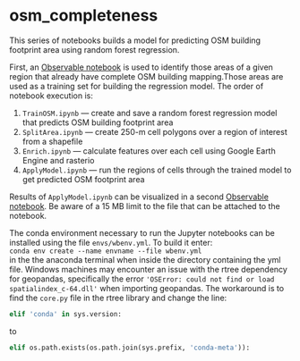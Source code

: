 # osm_completeness
This series of notebooks builds a model for predicting OSM building footprint area using random forest regression.

First, an [Observable notebook](https://observablehq.com/d/176fbd0640a04220) is used to identify those areas of a given region that already have complete OSM building mapping.Those areas are used as a training set for building the regression model. The order of notebook execution is:
1. `TrainOSM.ipynb` &mdash; create and save a random forest regression model that predicts OSM building footprint area
2. `SplitArea.ipynb` &mdash; create 250-m cell polygons over a region of interest from a shapefile
3. `Enrich.ipynb` &mdash; calculate features over each cell using Google Earth Engine and rasterio
4. `ApplyModel.ipynb` &mdash; run the regions of cells through the trained model to get predicted OSM footprint area

Results of `ApplyModel.ipynb` can be visualized in a second [Observable notebook](https://observablehq.com/d/09da0d4f932c9310). Be aware of a 15 MB limit to the file that can be attached to the notebook.

The conda environment necessary to run the Jupyter notebooks can be installed using the file `envs/wbenv.yml`. To build it enter:<br>
`conda env create --name envname --file wbenv.yml`<br>
in the the anaconda terminal when inside the directory containing the yml file. Windows machines may encounter an issue with the rtree dependency for geopandas, specifically the error `'OSError: could not find or load spatialindex_c-64.dll'` when importing geopandas. The workaround is to find the `core.py` file in the rtree library and change the line:<br>
```python
elif 'conda' in sys.version:
```
to
```python
elif os.path.exists(os.path.join(sys.prefix, 'conda-meta')):